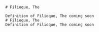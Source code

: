 
    # Filioque, The

    Definition of Filioque, The coming soon
    # Filioque, The
    Definition of Filioque, The coming soon